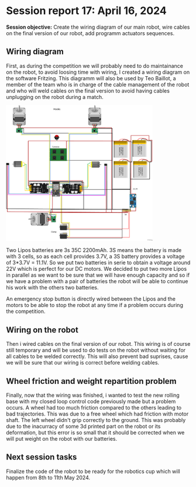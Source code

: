 # Session report 17: April 16, 2024

**Session objective:** Create the wiring diagram of our main robot, wire cables on the final version of our robot, add programm actuators sequences.

## Wiring diagram
First, as during the competition we will probably need to do maintainance on the robot, to avoid loosing time with wiring, I created a wiring diagram on the software Fritzing.
This diagramm will also be used by Teo Baillot, a member of the team who is in charge of the cable management of the robot and who will weld cables on the final version to avoid having cables unplugging on the robot during a match.

<img src="Report's images/Session17/Wiring_PolyMartian_bb.png" width="400">

Two Lipos batteries are 3s 35C 2200mAh. 3S means the battery is made with 3 cells, so as each cell provides 3.7V, a 3S battery provides a voltage of 3*3.7V = 11.1V. So we put two batteries in serie to obtain a voltage around 22V which is perfect for our DC motors. 
We decided to put two more Lipos in parallel as we want to be sure that we will have enough capacity and so if we have a problem with a pair of batteries the robot will be able to continue his work with the others two batteries.

An emergency stop button is directly wired between the Lipos and the motors to be able to stop the robot at any time if a problem occurs during the competition.

## Wiring on the robot
Then i wired cables on the final version of our robot. This wiring is of course still temporary and will be used to do tests on the robot without waiting for all cables to be welded correctly. This will also prevent bad suprises, cause we will be sure that our wiring is correct before welding cables.

## Wheel friction and weight repartition problem
Finally, now that the wiring was finished, i wanted to test the new rolling base with my closed loop control code previously made but a problem occurs. A wheel had too much friction compared to the others leading to bad trajectories. This was due to a free wheel which had friction with motor shaft.
The left wheel didn't grip correctly to the ground. This was probably due to the inacurracy of some 3d printed part on the robot or its deformation, but this error is so small that it should be corrected when we will put weight on the robot with our batteries.


## Next session tasks
Finalize the code of the robot to be ready for the robotics cup which will happen from 8th to 11th May 2024.